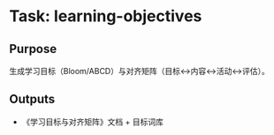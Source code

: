 # Task: learning-objectives

## Purpose

生成学习目标（Bloom/ABCD）与对齐矩阵（目标↔内容↔活动↔评估）。

## Outputs

- 《学习目标与对齐矩阵》文档 + 目标词库
